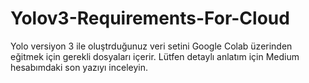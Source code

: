 # Yolov3-Requirements-For-Cloud
Yolo versiyon 3 ile oluştrduğunuz veri setini Google Colab üzerinden eğitmek için gerekli dosyaları içerir.
Lütfen detaylı anlatım için Medium hesabımdaki son yazıyı inceleyin.
